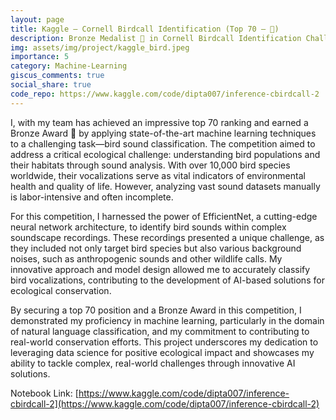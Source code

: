 ```yaml
---
layout: page
title: Kaggle – Cornell Birdcall Identification (Top 70 – 🥉)
description: Bronze Medalist 🥉 in Cornell Birdcall Identification Challenge
img: assets/img/project/kaggle_bird.jpeg
importance: 5
category: Machine-Learning
giscus_comments: true
social_share: true
code_repo: https://www.kaggle.com/code/dipta007/inference-cbirdcall-2
---
```


I, with my team has achieved an impressive top 70 ranking and earned a Bronze Award 🥉 by applying state-of-the-art machine learning techniques to a challenging task—bird sound classification. The competition aimed to address a critical ecological challenge: understanding bird populations and their habitats through sound analysis. With over 10,000 bird species worldwide, their vocalizations serve as vital indicators of environmental health and quality of life. However, analyzing vast sound datasets manually is labor-intensive and often incomplete.

For this competition, I harnessed the power of EfficientNet, a cutting-edge neural network architecture, to identify bird sounds within complex soundscape recordings. These recordings presented a unique challenge, as they included not only target bird species but also various background noises, such as anthropogenic sounds and other wildlife calls. My innovative approach and model design allowed me to accurately classify bird vocalizations, contributing to the development of AI-based solutions for ecological conservation.

By securing a top 70 position and a Bronze Award in this competition, I demonstrated my proficiency in machine learning, particularly in the domain of natural language classification, and my commitment to contributing to real-world conservation efforts. This project underscores my dedication to leveraging data science for positive ecological impact and showcases my ability to tackle complex, real-world challenges through innovative AI solutions.

Notebook Link: [https://www.kaggle.com/code/dipta007/inference-cbirdcall-2](https://www.kaggle.com/code/dipta007/inference-cbirdcall-2)
